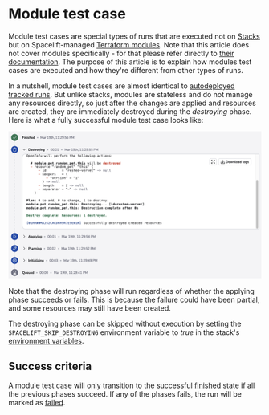 # Module test case

Module test cases are special types of runs that are executed not on [Stacks](../stack/README.md) but on Spacelift-managed [Terraform modules](../../vendors/terraform/module-registry.md). Note that this article does not cover modules specifically - for that please refer directly to [their documentation](../../vendors/terraform/module-registry.md). The purpose of this article is to explain how modules test cases are executed and how they're different from other types of runs.

In a nutshell, module test cases are almost identical to [autodeployed](../stack/stack-settings.md#autodeploy) [tracked runs](tracked.md). But unlike stacks, modules are stateless and do not manage any resources directly, so just after the changes are applied and resources are created, they are immediately destroyed during the _destroying_ phase. Here is what a fully successful module test case looks like:

![](../../assets/screenshots/run/finished-module-run.png)

Note that the destroying phase will run regardless of whether the applying phase succeeds or fails. This is because the failure could have been partial, and some resources may still have been created.

The destroying phase can be skipped without execution by setting the `SPACELIFT_SKIP_DESTROYING` environment variable to _true_ in the stack's [environment variables](../stack/stack-settings.md#environment-variables).

## Success criteria

A module test case will only transition to the successful [finished](./README.md#finished) state if all the previous phases succeed. If any of the phases fails, the run will be marked as [failed](./README.md#failed).
